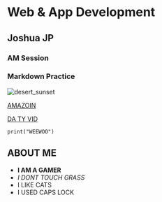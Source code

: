 # Web & App Development
## Joshua JP
### AM Session
### Markdown Practice
![desert_sunset](https://github.com/user-attachments/assets/6c080009-3935-4b5a-b3e0-918b91ede948)

[AMAZOIN](https://www.amazon.com/)

[DA TY VID](https://www.youtube.com/watch?v=eWRfhZUzrAc)

`print("WEEWOO")`
## ABOUT ME
- **I AM A GAMER**
- *I DONT TOUCH GRASS*
- I LIKE CATS
- I USED CAPS LOCK
